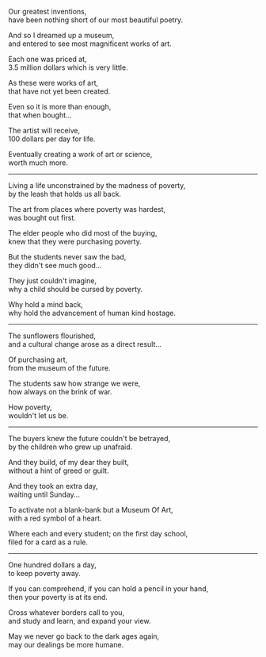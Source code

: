 Our greatest inventions,\
have been nothing short of our most beautiful poetry.

And so I dreamed up a museum,\
and entered to see most magnificent works of art.

Each one was priced at,\
3.5 million dollars which is very little.

As these were works of art,\
that have not yet been created.

Even so it is more than enough,\
that when bought...

The artist will receive,\
100 dollars per day for life.

Eventually creating a work of art or science,\
worth much more.

---

Living a life unconstrained by the madness of poverty,\
by the leash that holds us all back.

The art from places where poverty was hardest,\
was bought out first.

The elder people who did most of the buying,\
knew that they were purchasing poverty.

But the students never saw the bad,\
they didn't see much good...

They just couldn't imagine,\
why a child should be cursed by poverty.

Why hold a mind back,\
why hold the advancement of human kind hostage.

---

The sunflowers flourished,\
and a cultural change arose as a direct result...

Of purchasing art,\
from the museum of the future.

The students saw how strange we were,\
how always on the brink of war.

How poverty,\
wouldn't let us be.

---

The buyers knew the future couldn't be betrayed,\
by the children who grew up unafraid.

And they build, of my dear they built,\
without a hint of greed or guilt.

And they took an extra day,\
waiting until Sunday...

To activate not a blank-bank but a Museum Of Art,\
with a red symbol of a heart.

Where each and every student; on the first day school,\
filed for a card as a rule.

---

One hundred dollars a day,\
to keep poverty away.

If you can comprehend, if you can hold a pencil in your hand,\
then your poverty is at its end.

Cross whatever borders call to you,\
and study and learn, and expand your view.

May we never go back to the dark ages again,\
may our dealings be more humane.

